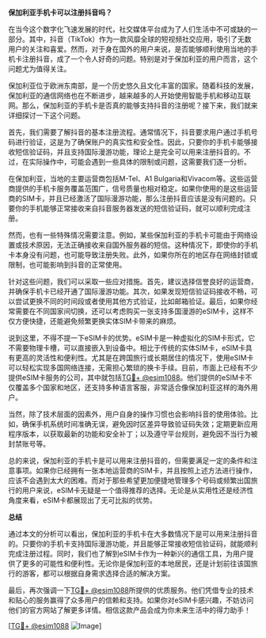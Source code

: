 **保加利亚手机卡可以注册抖音吗？**

在当今这个数字化飞速发展的时代，社交媒体平台成为了人们生活中不可或缺的一部分。其中，抖音（TikTok）作为一款风靡全球的短视频社交应用，吸引了无数用户的关注和喜爱。然而，对于身在国外的用户来说，是否能够顺利使用当地的手机卡注册抖音，成了一个令人好奇的问题。特别是对于保加利亚的用户而言，这个问题尤为值得关注。

保加利亚位于欧洲东南部，是一个历史悠久且文化丰富的国家。随着科技的发展，保加利亚的通信网络也在不断进步，越来越多的人开始使用智能手机和移动互联网。那么，保加利亚的手机卡是否真的能够支持抖音的注册呢？接下来，我们就来详细探讨一下这个问题。

首先，我们需要了解抖音的基本注册流程。通常情况下，抖音要求用户通过手机号码进行验证，这是为了确保账户的真实性和安全性。因此，只要你的手机卡能够接收短信验证码，并且支持国际漫游功能，理论上是完全可以用来注册抖音的。不过，在实际操作中，可能会遇到一些具体的限制或问题，这需要我们逐一分析。

在保加利亚，当地的主要运营商包括M-Tel、A1 Bulgaria和Vivacom等。这些运营商提供的手机卡服务覆盖范围广，信号质量也相对稳定。如果你使用的是这些运营商的SIM卡，并且已经激活了国际漫游功能，那么注册抖音应该是没有问题的。只要你的手机能够正常接收来自抖音服务器发送的短信验证码，就可以顺利完成注册。

然而，也有一些特殊情况需要注意。例如，某些保加利亚的手机卡可能由于网络设置或技术原因，无法正确接收来自国外服务器的短信。这种情况下，即使你的手机卡本身没有问题，也可能导致注册失败。此外，如果你所在的地区存在网络封锁或限制，也可能影响到抖音的正常使用。

针对这些问题，我们可以采取一些应对措施。首先，建议选择信誉良好的运营商，并确保手机卡已经开通了国际漫游功能。其次，如果发现短信验证码接收不畅，可以尝试更换不同的时间段或者使用其他方式验证，比如邮箱验证。最后，如果你经常需要在不同国家间切换，还可以考虑购买一张支持多国漫游的eSIM卡，这样不仅方便快捷，还能避免频繁更换实体SIM卡带来的麻烦。

说到这里，不得不提一下eSIM卡的优势。eSIM卡是一种虚拟化的SIM卡形式，它不需要物理卡槽，可以直接嵌入到设备中。相比于传统的实体SIM卡，eSIM卡具有更高的灵活性和便利性。尤其是在跨国旅行或长期居住的情况下，使用eSIM卡可以轻松实现多国网络连接，无需担心繁琐的换卡手续。目前，市面上已经有不少提供eSIM卡服务的公司，其中就包括[TG💪+ @esim1088](https://t.me/s/esim1088)。他们提供的eSIM卡不仅覆盖多个国家和地区，还支持多种语言客服，非常适合像保加利亚这样的海外用户。

当然，除了技术层面的因素外，用户自身的操作习惯也会影响抖音的使用体验。比如，确保手机系统时间准确无误，避免因时区差异导致验证码失效；定期更新应用程序版本，以获取最新的功能和安全补丁；以及遵守平台规则，避免因不当行为被封禁账号等。

总的来说，保加利亚的手机卡是可以用来注册抖音的，但需要满足一定的条件和注意事项。如果你已经拥有一张本地运营商的SIM卡，并且按照上述方法进行操作，应该不会遇到太大的困难。而对于那些希望更加便捷地管理多个号码或频繁出国旅行的用户来说，eSIM卡无疑是一个值得推荐的选择。无论是从实用性还是经济性角度来看，eSIM卡都展现出了无可比拟的优势。

**总结**

通过本文的分析可以看出，保加利亚的手机卡在大多数情况下是可以用来注册抖音的。只要你的手机卡支持国际漫游功能，并且能够正常接收短信验证码，就能顺利完成注册过程。同时，我们也了解到eSIM卡作为一种新兴的通信工具，为用户提供了更多的可能性和便利性。无论你是保加利亚的本地居民，还是计划前往该国旅行的游客，都可以根据自身需求选择合适的解决方案。

最后，再次强调一下[TG💪+ @esim1088](https://t.me/s/esim1088)所提供的优质服务。他们凭借专业的技术和贴心的服务赢得了众多用户的信赖和支持。如果你对eSIM卡感兴趣，不妨访问他们的官方网站了解更多详情。相信这款产品会成为你未来生活中的得力助手！

[[TG💪+ @esim1088](https://t.me/s/esim1088) ![Image](https://i.postimg.cc/4NQfJmqS/Snipaste-2025-05-13-00-14-12.png)]